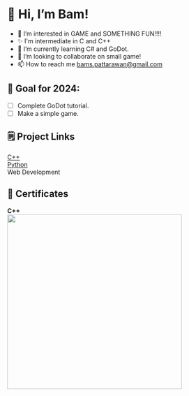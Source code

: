 # 👋 Hi, I’m Bam!
- 👀 I’m interested in GAME and SOMETHING FUN!!!!
- ✨ I'm intermediate in C and C++
- 🌱 I’m currently learning C# and GoDot.
- 👾 I’m looking to collaborate on small game!
- 📫 How to reach me bams.pattarawan@gmail.com

## 🌈 Goal for 2024:
- [ ] Complete GoDot tutorial.
- [ ] Make a simple game.

## 🗒️ Project Links
[C++](https://github.com/bams-pspss/Projects-CPP) </br>
[Python](https://github.com/bams-pspss/Projects-Python) </br>
Web Development


## 🥇 Certificates
**C++**</br>
<img src="https://github.com/user-attachments/assets/9eb678d8-6a27-43b6-b614-c2171c1fa5b8" width="400">


<!---
bams-pspss/bams-pspss is a ✨ special ✨ repository because its `README.md` (this file) appears on your GitHub profile.
You can click the Preview link to take a look at your changes.
--->
